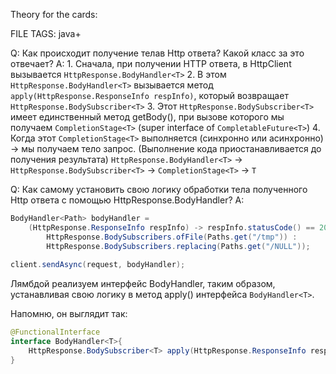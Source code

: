 
Theory for the cards: 

FILE TAGS: java+

Q: Как происходит получение телав Http ответа? Какой класс за это отвечает?
A: 1. Сначала, при получении HTTP ответа, в HttpClient вызывается `HttpResponse.BodyHandler<T>`
2. В этом `HttpResponse.BodyHandler<T>` вызывается метод `apply(HttpResponse.ResponseInfo respInfo)`, который возвращает `HttpResponse.BodySubscriber<T>`
3. Этот `HttpResponse.BodySubscriber<T>` имеет единственный метод getBody(), при вызове которого мы получаем `CompletionStage<T>` (super interface of `CompletableFuture<T>`)
4. Когда этот `CompletionStage<T>` выполняется (синхронно или асинхронно) -> мы получаем тело запрос. (Выполнение кода приостанавливается до получения результата)
`HttpResponse.BodyHandler<T>` -> `HttpResponse.BodySubscriber<T>` -> `CompletionStage<T>` -> `T`
<!--ID: 1758736947110-->

Q: Как самому установить свою логику обработки тела полученного Http ответа с помощью HttpResponse.BodyHandler?
A:  
```java
BodyHandler<Path> bodyHandler = 
	(HttpResponse.ResponseInfo respInfo) -> respInfo.statusCode() == 200 ? 
		HttpResponse.BodySubscribers.ofFile(Paths.get("/tmp")) :
		HttpResponse.BodySubscribers.replacing(Paths.get("/NULL"));
	
client.sendAsync(request, bodyHandler);
```
Лямбдой реализуем интерфейс BodyHandler, таким образом, устанавливая свою логику в метод apply() интерфейса `BodyHandler<T>`.
	
Напомню, он выглядит так:
```java
@FunctionalInterface
interface BodyHandler<T>{
	HttpResponse.BodySubscriber<T> apply(HttpResponse.ResponseInfo respInfo);
}
```
<!--ID: 1758738097693-->
